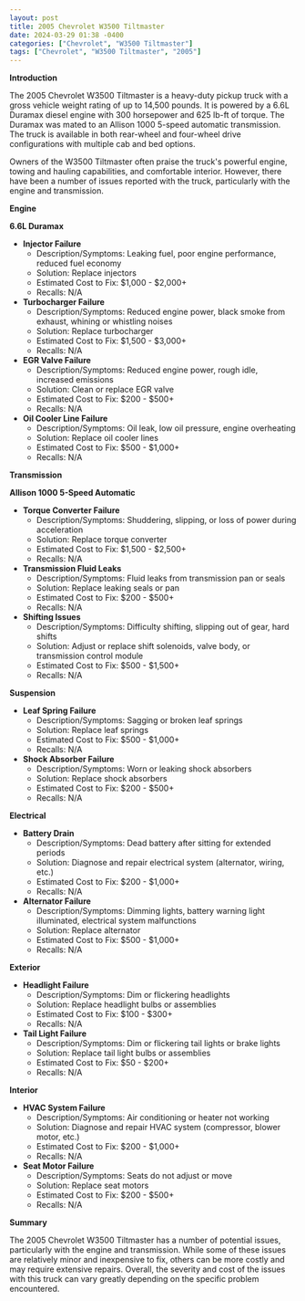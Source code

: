 ```yaml
---
layout: post
title: 2005 Chevrolet W3500 Tiltmaster
date: 2024-03-29 01:38 -0400
categories: ["Chevrolet", "W3500 Tiltmaster"]
tags: ["Chevrolet", "W3500 Tiltmaster", "2005"]
---
```

**Introduction**

The 2005 Chevrolet W3500 Tiltmaster is a heavy-duty pickup truck with a gross vehicle weight rating of up to 14,500 pounds. It is powered by a 6.6L Duramax diesel engine with 300 horsepower and 625 lb-ft of torque. The Duramax was mated to an Allison 1000 5-speed automatic transmission. The truck is available in both rear-wheel and four-wheel drive configurations with multiple cab and bed options.

Owners of the W3500 Tiltmaster often praise the truck's powerful engine, towing and hauling capabilities, and comfortable interior. However, there have been a number of issues reported with the truck, particularly with the engine and transmission.

**Engine**

**6.6L Duramax**

* **Injector Failure**
    * Description/Symptoms: Leaking fuel, poor engine performance, reduced fuel economy
    * Solution: Replace injectors
    * Estimated Cost to Fix: $1,000 - $2,000+
    * Recalls: N/A
* **Turbocharger Failure**
    * Description/Symptoms: Reduced engine power, black smoke from exhaust, whining or whistling noises
    * Solution: Replace turbocharger
    * Estimated Cost to Fix: $1,500 - $3,000+
    * Recalls: N/A
* **EGR Valve Failure**
    * Description/Symptoms: Reduced engine power, rough idle, increased emissions
    * Solution: Clean or replace EGR valve
    * Estimated Cost to Fix: $200 - $500+
    * Recalls: N/A
* **Oil Cooler Line Failure**
    * Description/Symptoms: Oil leak, low oil pressure, engine overheating
    * Solution: Replace oil cooler lines
    * Estimated Cost to Fix: $500 - $1,000+
    * Recalls: N/A

**Transmission**

**Allison 1000 5-Speed Automatic**

* **Torque Converter Failure**
    * Description/Symptoms: Shuddering, slipping, or loss of power during acceleration
    * Solution: Replace torque converter
    * Estimated Cost to Fix: $1,500 - $2,500+
    * Recalls: N/A
* **Transmission Fluid Leaks**
    * Description/Symptoms: Fluid leaks from transmission pan or seals
    * Solution: Replace leaking seals or pan
    * Estimated Cost to Fix: $200 - $500+
    * Recalls: N/A
* **Shifting Issues**
    * Description/Symptoms: Difficulty shifting, slipping out of gear, hard shifts
    * Solution: Adjust or replace shift solenoids, valve body, or transmission control module
    * Estimated Cost to Fix: $500 - $1,500+
    * Recalls: N/A

**Suspension**

* **Leaf Spring Failure**
    * Description/Symptoms: Sagging or broken leaf springs
    * Solution: Replace leaf springs
    * Estimated Cost to Fix: $500 - $1,000+
    * Recalls: N/A
* **Shock Absorber Failure**
    * Description/Symptoms: Worn or leaking shock absorbers
    * Solution: Replace shock absorbers
    * Estimated Cost to Fix: $200 - $500+
    * Recalls: N/A

**Electrical**

* **Battery Drain**
    * Description/Symptoms: Dead battery after sitting for extended periods
    * Solution: Diagnose and repair electrical system (alternator, wiring, etc.)
    * Estimated Cost to Fix: $200 - $1,000+
    * Recalls: N/A
* **Alternator Failure**
    * Description/Symptoms: Dimming lights, battery warning light illuminated, electrical system malfunctions
    * Solution: Replace alternator
    * Estimated Cost to Fix: $500 - $1,000+
    * Recalls: N/A

**Exterior**

* **Headlight Failure**
    * Description/Symptoms: Dim or flickering headlights
    * Solution: Replace headlight bulbs or assemblies
    * Estimated Cost to Fix: $100 - $300+
    * Recalls: N/A
* **Tail Light Failure**
    * Description/Symptoms: Dim or flickering tail lights or brake lights
    * Solution: Replace tail light bulbs or assemblies
    * Estimated Cost to Fix: $50 - $200+
    * Recalls: N/A

**Interior**

* **HVAC System Failure**
    * Description/Symptoms: Air conditioning or heater not working
    * Solution: Diagnose and repair HVAC system (compressor, blower motor, etc.)
    * Estimated Cost to Fix: $200 - $1,000+
    * Recalls: N/A
* **Seat Motor Failure**
    * Description/Symptoms: Seats do not adjust or move
    * Solution: Replace seat motors
    * Estimated Cost to Fix: $200 - $500+
    * Recalls: N/A

**Summary**

The 2005 Chevrolet W3500 Tiltmaster has a number of potential issues, particularly with the engine and transmission. While some of these issues are relatively minor and inexpensive to fix, others can be more costly and may require extensive repairs. Overall, the severity and cost of the issues with this truck can vary greatly depending on the specific problem encountered.

